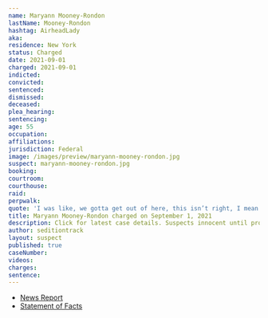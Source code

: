 ```yaml
---
name: Maryann Mooney-Rondon
lastName: Mooney-Rondon
hashtag: AirheadLady
aka:
residence: New York
status: Charged
date: 2021-09-01
charged: 2021-09-01
indicted:
convicted:
sentenced:
dismissed:
deceased:
plea_hearing:
sentencing:
age: 55
occupation:
affiliations:
jurisdiction: Federal
image: /images/preview/maryann-mooney-rondon.jpg
suspect: maryann-mooney-rondon.jpg
booking:
courtroom:
courthouse:
raid:
perpwalk:
quote: 'I was like, we gotta get out of here, this isn’t right, I mean he scared the crap out of me.'
title: Maryann Mooney-Rondon charged on September 1, 2021
description: Click for latest case details. Suspects innocent until proven guilty.
author: seditiontrack
layout: suspect
published: true
caseNumber:
videos:
charges:
sentence:
---
```


- [News Report](https://www.wwnytv.com/2021/10/01/watertown-man-his-mother-facing-federal-charges-jan-6th-capitol-riot/)
- [Statement of Facts](https://extremism.gwu.edu/sites/g/files/zaxdzs2191/f/Maryann%20Mooney-Rondon%20and%20Rafael%20Rondon%20Statement%20of%20Facts.pdf)
